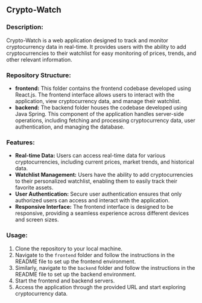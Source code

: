 ## Crypto-Watch

### Description:
Crypto-Watch is a web application designed to track and monitor cryptocurrency data in real-time. It provides users with the ability to add cryptocurrencies to their watchlist for easy monitoring of prices, trends, and other relevant information.

### Repository Structure:
- **frontend:** This folder contains the frontend codebase developed using React.js. The frontend interface allows users to interact with the application, view cryptocurrency data, and manage their watchlist.
- **backend:** The backend folder houses the codebase developed using Java Spring. This component of the application handles server-side operations, including fetching and processing cryptocurrency data, user authentication, and managing the database.

### Features:
- **Real-time Data:** Users can access real-time data for various cryptocurrencies, including current prices, market trends, and historical data.
- **Watchlist Management:** Users have the ability to add cryptocurrencies to their personalized watchlist, enabling them to easily track their favorite assets.
- **User Authentication:** Secure user authentication ensures that only authorized users can access and interact with the application.
- **Responsive Interface:** The frontend interface is designed to be responsive, providing a seamless experience across different devices and screen sizes.

### Usage:
1. Clone the repository to your local machine.
2. Navigate to the `frontend` folder and follow the instructions in the README file to set up the frontend environment.
3. Similarly, navigate to the `backend` folder and follow the instructions in the README file to set up the backend environment.
4. Start the frontend and backend servers.
5. Access the application through the provided URL and start exploring cryptocurrency data.